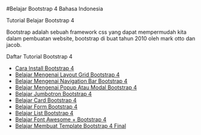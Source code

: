 #Belajar Bootstrap 4 Bahasa Indonesia

Tutorial Belajar Bootstrap 4

Bootstrap adalah sebuah framework css yang dapat mempermudah kita dalam pembuatan website, bootstrap di buat tahun 2010 oleh mark otto dan jacob.

Daftar Tutorial Bootstrap 4

* [Cara Install Bootstrap 4](https://www.bewoksatukosong.com/2019/02/cara-install-bootstrap-4-part-1.html)
* [Belajar Mengenai Layout Grid Bootstrap 4](https://www.bewoksatukosong.com/2019/02/cara-memahami-grid-layout-bootstrap-4.html)
* [Belajar Mengenai Navigation Bar Bootstrap 4](https://www.bewoksatukosong.com/2019/02/belajar-navigation-bar-bootstrap4.html)
* [Belajar Mengenai Popup Atau Modal Bootstrap 4](https://www.bewoksatukosong.com/2019/03/belajar-menggunakan-pop-up-atau-modal-bootstrap-4.html)
* [Belajar Jumbotron Bootstrap 4](https://www.bewoksatukosong.com/2019/03/belajar-menggunakan-jumbotron-bootstrap-4.html)
* [Belajar Card Bootstrap 4](https://www.bewoksatukosong.com/2019/03/belajar-menggunakan-card-part-6-bootstrap.html)
* [Belajar Form Bootstrap 4](https://www.bewoksatukosong.com/2019/03/belajar-menggunakan-form-bootstrap-4.html)
* [Belajar List Bootstrap 4](https://www.bewoksatukosong.com/2019/03/belajar-menggunakan-list-part-8-bootstrap-4.html)
* [Belajar Font Awesome + Bootstrap 4](https://www.bewoksatukosong.com/2019/03/belajar-cara-menggunakan-font-awesome-bootstrap-4.html)
* [Belajar Membuat Template Bootstrap 4 Final](https://www.bewoksatukosong.com/2019/03/belajar-cara-membuat-template-bootstrap-4-part-10.html)
